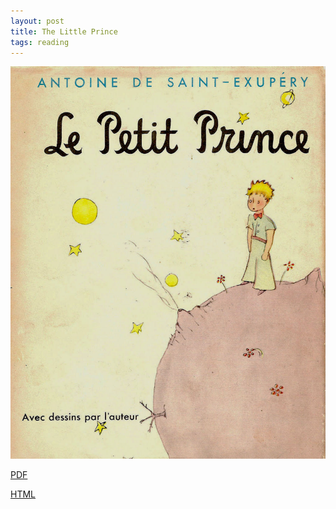 ```yaml
---
layout: post
title: The Little Prince
tags: reading
---
```


![the little prince](/assets/the-little-prince.jpg)

[PDF](http://download.bioon.com.cn/upload/201111/21084046_8501.pdf)

[HTML](http://www.angelfire.com/hi/littleprince/)

